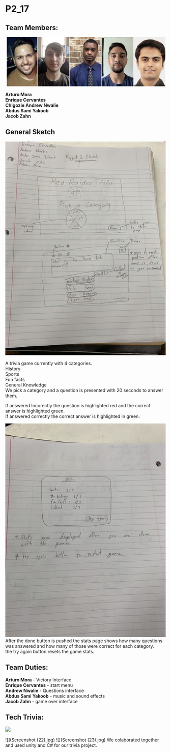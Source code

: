 # P2_17
## Team Members:

![](Group.JPG)

**Arturo Mora\
Enrique Cervantes\
Chigozie Andrew Nwalie\
Abdus Sami Yakoob\
Jacob Zahn**



## General Sketch

![](IMG3812690036288305170.jpg)

A trivia game currently with 4 categories.\
History \
Sports \
Fun facts \
General Knowledge \
We pick a category and a question is presented with 20 seconds to answer them.

If answered Incorectly the question is highlighted red and the correct answer is highlighted green. \
If answered correctly the correct answer is highlighted in green.

![](IMG7549796776958012386.jpg)
After the done button is pushed the stats page shows how many questions was answered and how many of those were correct for each category. \
the try again button resets the game stats.


## Team Duties:

**Arturo Mora** - Victory Interface \
**Enrique Cervantes** - start menu \
**Andrew Nwalie** - Questions interface \
**Abdus Sami Yakoob** - music and sound effects \
**Jacob Zahn** - game over interface


## Tech Trivia:

![](https://im2.ezgif.com/tmp/ezgif-2-02939b701d05.gif)

![](Screenshot (22).jpg)
![](Screenshot (23).jpg)
We colaborated together and used unity and C# for our trivia project.

 

